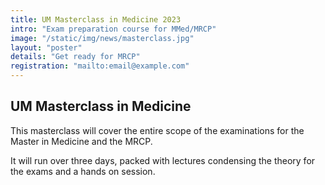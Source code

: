 ```yaml
---
title: UM Masterclass in Medicine 2023
intro: "Exam preparation course for MMed/MRCP"
image: "/static/img/news/masterclass.jpg"
layout: "poster"
details: "Get ready for MRCP"
registration: "mailto:email@example.com"
---
```

## UM Masterclass in Medicine

This masterclass will cover the entire scope of the examinations for the Master in Medicine and the MRCP.

It will run over three days, packed with lectures condensing the theory for the exams and a hands on session.
